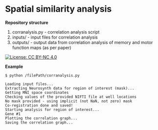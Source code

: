 # Spatial similarity analysis

**Repository structure**
1. corranalysis.py - correlation analysis script
2. inputs/ - input files for correlation analysis
3. outputs/ - output data from correlation analysis of memory and motor function maps (as per paper)

[![License: CC BY-NC 4.0](https://img.shields.io/badge/License-CC%20BY--NC%204.0-lightgrey.svg)](https://creativecommons.org/licenses/by-nc/4.0/)


**Example**
```terminal
$ python /filePath/corranalysis.py

Loading input files...
Extracting Neurosynth data for region of interest (mask)...
Getting MNI space coordinates
Checking values of the provided NIFTI file at well locations
No mask provided - using implicit (not NaN, not zero) mask
Co-registration done and saved!
Starting analysis for region of interest...
Gene #1
Plotting the correlation graph...
Saving the correlation graph...
```
